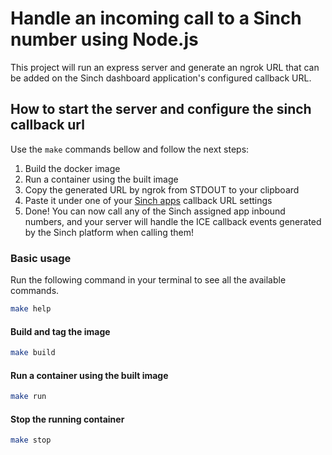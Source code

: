 # Handle an incoming call to a Sinch number using Node.js

This project will run an express server and generate an ngrok URL that can be added on the Sinch dashboard application's configured callback URL.

## How to start the server and configure the sinch callback url

Use the `make` commands bellow and follow the next steps:

1. Build the docker image
2. Run a container using the built image
3. Copy the generated URL by ngrok from STDOUT to your clipboard
4. Paste it under one of your [Sinch apps](https://dashboard.sinch.com/voice/apps) callback URL settings
5. Done! You can now call any of the Sinch assigned app inbound numbers, and your server will handle the ICE callback events generated by the Sinch platform when calling them!

### Basic usage

Run the following command in your terminal to see all the available commands.

```bash
make help
```

#### Build and tag the image

```bash
make build
```

#### Run a container using the built image

```bash
make run
```

#### Stop the running container

```bash
make stop
```
